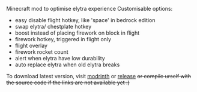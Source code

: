Minecraft mod to optimise elytra experience
Customisable options:
- easy disable flight hotkey, like 'space' in bedrock edition
- swap elytra/ chestplate hotkey
- boost instead of placing firework on block in flight
- firework hotkey, triggered in flight only
- flight overlay
- firework rocket count
- alert when elytra have low durability
- auto replace elytra when old elytra breaks

To download latest version, visit 
[modrinth](https://modrinth.com/mod/elytrautils) or [release](https://github.com/CCPCT/Elytra-Utils/releases)
~~or compile urself with the source code if the links are not available yet :)~~